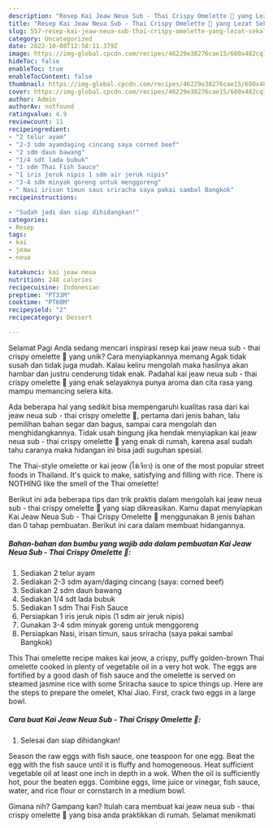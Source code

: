 ```yaml
---
description: "Resep Kai Jeaw Neua Sub - Thai Crispy Omelette 🍳 yang Lezat Sekali, Enak"
title: "Resep Kai Jeaw Neua Sub - Thai Crispy Omelette 🍳 yang Lezat Sekali, Enak"
slug: 557-resep-kai-jeaw-neua-sub-thai-crispy-omelette-yang-lezat-sekali-enak
category: Uncategorized
date: 2022-10-08T12:58:11.379Z
image: https://img-global.cpcdn.com/recipes/46229e38276cae15/680x482cq70/kai-jeaw-neua-sub-thai-crispy-omelette-foto-resep-utama.jpg
hideToc: false
enableToc: true
enableTocContent: false
thumbnail: https://img-global.cpcdn.com/recipes/46229e38276cae15/680x482cq70/kai-jeaw-neua-sub-thai-crispy-omelette-foto-resep-utama.jpg
cover: https://img-global.cpcdn.com/recipes/46229e38276cae15/680x482cq70/kai-jeaw-neua-sub-thai-crispy-omelette-foto-resep-utama.jpg
author: Admin
authorAv: notfound
ratingvalue: 4.9
reviewcount: 11
recipeingredient:
- "2 telur ayam"
- "2-3 sdm ayamdaging cincang saya corned beef"
- "2 sdm daun bawang"
- "1/4 sdt lada bubuk"
- "1 sdm Thai Fish Sauce"
- "1 iris jeruk nipis 1 sdm air jeruk nipis"
- "3-4 sdm minyak goreng untuk menggoreng"
- " Nasi irisan timun saus sriracha saya pakai sambal Bangkok"
recipeinstructions:

- "Sudah jadi dan siap dihidangkan!"
categories:
- Resep
tags:
- kai
- jeaw
- neua

katakunci: kai jeaw neua 
nutrition: 248 calories
recipecuisine: Indonesian
preptime: "PT33M"
cooktime: "PT60M"
recipeyield: "2"
recipecategory: Dessert

---
```



Selamat Pagi Anda sedang mencari inspirasi resep kai jeaw neua sub - thai crispy omelette 🍳 yang unik? Cara menyiapkannya memang Agak tidak susah dan tidak juga mudah. Kalau keliru mengolah maka hasilnya akan hambar dan justru cenderung tidak enak. Padahal kai jeaw neua sub - thai crispy omelette 🍳 yang enak selayaknya punya aroma dan cita rasa yang mampu memancing selera kita.


Ada beberapa hal yang sedikit bisa mempengaruhi kualitas rasa dari kai jeaw neua sub - thai crispy omelette 🍳, pertama dari jenis bahan, lalu pemilihan bahan segar dan bagus, sampai cara mengolah dan menghidangkannya. Tidak usah bingung jika hendak menyiapkan kai jeaw neua sub - thai crispy omelette 🍳 yang enak di rumah, karena asal sudah tahu caranya maka hidangan ini bisa jadi suguhan spesial.

The Thai-style omelette or kai jeow (ไข่เจียว) is one of the most popular street foods in Thailand. It&#39;s quick to make, satisfying and filling with rice. There is NOTHING like the smell of the Thai omelette!


Berikut ini ada beberapa tips dan trik praktis dalam mengolah kai jeaw neua sub - thai crispy omelette 🍳 yang siap dikreasikan. Kamu dapat menyiapkan Kai Jeaw Neua Sub - Thai Crispy Omelette 🍳 menggunakan 8 jenis bahan dan 0 tahap pembuatan. Berikut ini cara dalam membuat hidangannya.

<!--inarticleads1-->

##### Bahan-bahan dan bumbu yang wajib ada dalam pembuatan Kai Jeaw Neua Sub - Thai Crispy Omelette 🍳:

1. Sediakan 2 telur ayam
1. Sediakan 2-3 sdm ayam/daging cincang (saya: corned beef)
1. Sediakan 2 sdm daun bawang
1. Sediakan 1/4 sdt lada bubuk
1. Sediakan 1 sdm Thai Fish Sauce
1. Persiapkan 1 iris jeruk nipis (1 sdm air jeruk nipis)
1. Gunakan 3-4 sdm minyak goreng untuk menggoreng
1. Persiapkan  Nasi, irisan timun, saus sriracha (saya pakai sambal Bangkok)


This Thai omelette recipe makes kai jeow, a crispy, puffy golden-brown Thai omelette cooked in plenty of vegetable oil in a very hot wok. The eggs are fortified by a good dash of fish sauce and the omelette is served on steamed jasmine rice with some Sriracha sauce to spice things up. Here are the steps to prepare the omelet, Khai Jiao. First, crack two eggs in a large bowl. 

<!--inarticleads2-->

##### Cara buat Kai Jeaw Neua Sub - Thai Crispy Omelette 🍳:


1. Selesai dan siap dihidangkan!

Season the raw eggs with fish sauce, one teaspoon for one egg. Beat the egg with the fish sauce until it is fluffy and homogeneous. Heat sufficient vegetable oil at least one inch in depth in a wok. When the oil is sufficiently hot, pour the beaten eggs. Combine eggs, lime juice or vinegar, fish sauce, water, and rice flour or cornstarch in a medium bowl. 

Gimana nih? Gampang kan? Itulah cara membuat kai jeaw neua sub - thai crispy omelette 🍳 yang bisa anda praktikkan di rumah. Selamat menikmati
